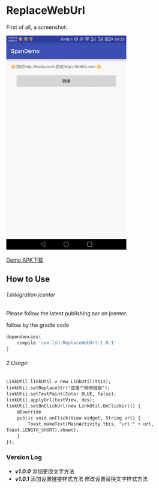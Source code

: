 # ReplaceWebUrl
First of all, a screenshot:

![screenshot1](https://raw.githubusercontent.com/fossilhua/ReplaceWebUrl/master/raw/gif1.gif)

[Demo APK下载](https://raw.githubusercontent.com/fossilhua/ReplaceWebUrl/master/raw/app-debug.apk)

## How to Use

###### 1.Integration jcenter

Please follow the latest publishing aar on jcenter.

follow by the gradle code
```gradle
dependencies{
    compile 'com.lsh:ReplaceWebUrl:1.0.1'
}
```

###### 2.Usage:

``` 
LinkUtil linkUtil = new LinkUtil(this);
linkUtil.setReplaceStr("这是个网络链接");
linkUtil.setTextPaint(Color.BLUE, false);
linkUtil.applyUrl(textView, des);
linkUtil.setOnClickUrl(new LinkUtil.OnClickUrl() {
    @Override
    public void onClick(View widget, String url) {
        Toast.makeText(MainActivity.this, "url:" + url, Toast.LENGTH_SHORT).show();
    }
});
```
### Version Log
* ***v1.0.0*** 
添加更改文字方法
* ***v1.0.1*** 
添加设置链接样式方法 
修改设置替换文字样式方法


